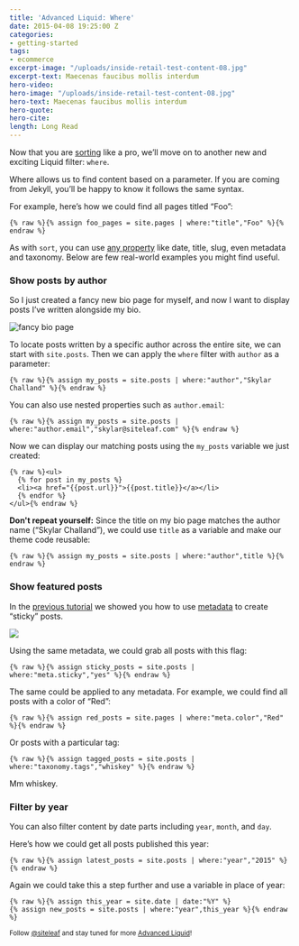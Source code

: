 ```yaml
---
title: 'Advanced Liquid: Where'
date: 2015-04-08 19:25:00 Z
categories:
- getting-started
tags:
- ecommerce
excerpt-image: "/uploads/inside-retail-test-content-08.jpg"
excerpt-text: Maecenas faucibus mollis interdum
hero-video: 
hero-image: "/uploads/inside-retail-test-content-08.jpg"
hero-text: Maecenas faucibus mollis interdum
hero-quote: 
hero-cite: 
length: Long Read
---
```


Now that you are [sorting](/blog/advanced-liquid-sort/) like a pro, we’ll move on to another new and exciting Liquid filter: `where`. 

Where allows us to find content based on a parameter. If you are coming from Jekyll, you’ll be happy to know it follows the same syntax.

For example, here’s how we could find all pages titled “Foo”:

```liquid
{% raw %}{% assign foo_pages = site.pages | where:"title","Foo" %}{% endraw %}
```

As with `sort`, you can use [any property](http://v1.siteleaf.com/help/themes/variables/content/) like date, title, slug, even metadata and taxonomy. Below are few real-world examples you might find useful.


### Show posts by author

So I just created a fancy new bio page for myself, and now I want to display posts I’ve written alongside my bio. 

![fancy bio page](/uploads/fancy-bio.png) 

To locate posts written by a specific author across the entire site, we can start with `site.posts`. Then we can apply the `where` filter with `author` as a parameter:

```liquid
{% raw %}{% assign my_posts = site.posts | where:"author","Skylar Challand" %}{% endraw %}
```

You can also use nested properties such as `author.email`:

```liquid
{% raw %}{% assign my_posts = site.posts | where:"author.email","skylar@siteleaf.com" %}{% endraw %}
```

Now we can display our matching posts using the `my_posts` variable we just created:

```liquid
{% raw %}<ul>
  {% for post in my_posts %}
  <li><a href="{{post.url}}">{{post.title}}</a></li>
  {% endfor %}
</ul>{% endraw %}
```

**Don't repeat yourself:** Since the title on my bio page matches the author name (“Skylar Challand”), we could use `title` as a variable and make our theme code reusable:

```liquid
{% raw %}{% assign my_posts = site.posts | where:"author",title %}{% endraw %}
```

### Show featured posts

In the [previous tutorial](/blog/advanced-liquid-sort/) we showed you how to use [metadata](/blog/metadata-in-siteleaf/) to create “sticky” posts.

![](/uploads/meta-sticky.png)

Using the same metadata, we could grab all posts with this flag:

```liquid
{% raw %}{% assign sticky_posts = site.posts | where:"meta.sticky","yes" %}{% endraw %}
```

The same could be applied to any metadata. For example, we could find all posts with a color of “Red”:

```liquid
{% raw %}{% assign red_posts = site.pages | where:"meta.color","Red" %}{% endraw %}
```

Or posts with a particular tag:

```liquid
{% raw %}{% assign tagged_posts = site.posts | where:"taxonomy.tags","whiskey" %}{% endraw %}
```

Mm whiskey.

### Filter by year

You can also filter content by date parts including `year`, `month`, and `day`.

Here’s how we could get all posts published this year:

```liquid
{% raw %}{% assign latest_posts = site.posts | where:"year","2015" %}{% endraw %}
```

Again we could take this a step further and use a variable in place of year:

```liquid
{% raw %}{% assign this_year = site.date | date:"%Y" %}
{% assign new_posts = site.posts | where:"year",this_year %}{% endraw %}
```

<small>Follow [@siteleaf](http://twitter.com/siteleaf) and stay tuned for more [Advanced Liquid](/blog/tags/liquid)!</small>
